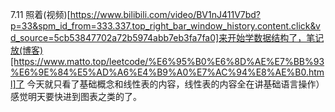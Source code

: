 7.11
照着(视频)[https://www.bilibili.com/video/BV1nJ411V7bd?p=33&spm_id_from=333.337.top_right_bar_window_history.content.click&vd_source=5cb53847702a72b5974abb7eb3fa7fa0]来开始学数据结构了，笔记放(博客)[https://www.matto.top/leetcode/%E6%95%B0%E6%8D%AE%E7%BB%93%E6%9E%84%E5%AD%A6%E4%B9%A0%E7%AC%94%E8%AE%B0.html]了
今天就只看了基础概念和线性表的内容，线性表的内容全在讲基础语言操作）感觉明天要快进到图表之类的了。
